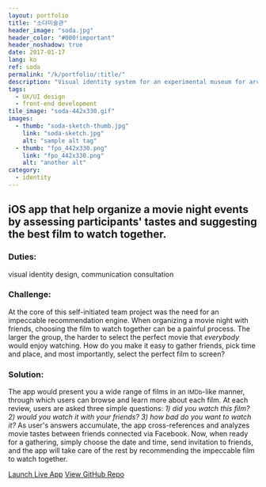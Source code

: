 ```yaml
---
layout: portfolio
title: "소다미술관"
header_image: "soda.jpg"
header_color: "#000!important"
header_noshadow: true
date: 2017-01-17
lang: ko
ref: soda
permalink: "/k/portfolio/:title/"
description: "Visual identity system for an experimental museum for architecture and design."
tags:
  - UX/UI design
  - front-end development
tile_image: "soda-442x330.gif"
images:
  - thumb: "soda-sketch-thumb.jpg"
    link: "soda-sketch.jpg"
    alt: "sample alt tag"
  - thumb: "fpo_442x330.png"
    link: "fpo_442x330.png"
    alt: "another alt"
category:
  - identity
---
```

<section class="project-summary">
  <h1>iOS app that help organize a movie night events by assessing participants' tastes and suggesting the best film to watch together.</h1>
  <section class="info">
    <h3>Duties:</h3>
    <p>visual identity design, communication consultation</p>
  </section>
  <section class="info">
    <h3>Challenge:</h3>
    <p>At the core of this self-initiated team project was the need for an impeccable recommendation engine. When organizing a movie night with friends, choosing the film to watch together can be a painful process. The larger the group, the harder to select the perfect movie that <em>everybody</em> would enjoy watching. How do you make it easy to gather friends, pick time and place, and most importantly, select the perfect film to screen?
    </p>
  </section>
  <section class="info">
    <h3>Solution:</h3>
    <p>The app would present you a wide range of films in an <small>IMDb</small>-like manner, through which users can browse and learn more about each film. At each review, users are asked three simple questions: <em>1) did you watch this film? 2) would you watch it with your friends? 3) how bad do you want to watch it?</em> As user's answers accumulate, the app cross-references and analyzes movie tastes between friends connected via Facebook. Now, when ready for a gathering, simply choose the date and time, send invitation to friends, and the app will take care of the rest by recommending the impeccable film to watch together.
    </p>
  </section>
</section>
<div class="buttons">
  <span class="unselectable">
  <a href="https://baadaa.github.io/nyc-life-list/" title="Launch live app" target="_blank">Launch Live App</a></span>
  <span class="unselectable"><a href="https://github.com/baadaa/NYC-Life-List" title="GitHub repo" target="_blank">View GitHub Repo</a></span>
</div>
